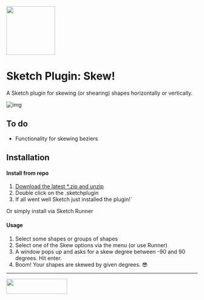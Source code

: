 <img height="128" width="128" src="https://github.com/mheesakkers/sketch-plugin-skew/blob/master/Skew.sketchplugin/Contents/Resources/icon-main.png">

# Sketch Plugin: Skew!

A Sketch plugin for skewing (or shearing) shapes horizontally or vertically.

<img src="https://github.com/mheesakkers/sketch-plugin-skew/blob/master/screengrab.gif?raw=true" alt="img" style="max-width:100%;">

## To do

- Functionality for skewing beziers

## Installation

#### Install from repo

1. <a href="https://github.com/mheesakkers/sketch-plugin-skew/archive/master.zip">Download the latest *.zip and unzip</a>
2. Double click on the .sketchplugin
3. If all went well Sketch just installed the plugin!`

Or simply install via Sketch Runner

#### Usage

1. Select some shapes or groups of shapes
2. Select one of the Skew options via the menu (or use Runner)
3. A window pops up and asks for a skew degree between -90 and 90 degrees. Hit enter.
4. Boom! Your shapes are skewed by given degrees. 😎

---

<a href="http://bit.ly/SketchRunnerWebsite"><img height="40" width="160" src="http://sketchrunner.com/img/badge_blue.png"></a>
